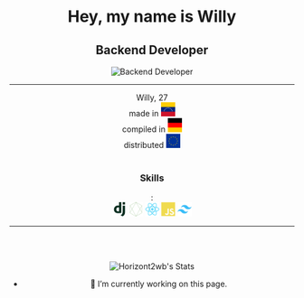 <div align="center">
<h1> Hey, my name is Willy</h1>

 <h2>Backend Developer</h2>

![Backend Developer](https://arturssmirnovs.github.io/github-profile-readme-generator/images/banner.png)
<hr>
Willy, 27 </br>
made in <img src="https://github.com/Horizont2wb/Horizont2wb/blob/main/venezuela%20flag.svg" alt="Venezuela Flag" width="25" height="25" title="Venezuela"> </br>
compiled in <img src="https://github.com/Horizont2wb/Horizont2wb/blob/main/de.svg" alt="Germany Flag" width="25" height="25" title="Germany"> </br>
distributed <img src="https://github.com/Horizont2wb/Horizont2wb/blob/main/eu.svg" alt="European Flag" width="25" height="25" title="Europe">  </br>
 </br>
 
<h3>Skills</h3>:
<div class="container">
  <img src="https://github.com/Horizont2wb/Horizont2wb/blob/main/django-plain.svg" alt="Django-icon" width="25" height="25" title="Django">
  <img src="https://github.com/Horizont2wb/Horizont2wb/blob/main/nodejs-line.svg " alt="Node-icon" width="25" height="25" title="NodeJS">
  <img src="https://github.com/Horizont2wb/Horizont2wb/blob/main/react-original.svg" alt="React-icon"width="25" height="25" title="React">
  <img src="https://github.com/Horizont2wb/Horizont2wb/blob/main/javascript-plain.svg" alt="JS-icon" width="25" height="25" title="Javascript">
  <img src="https://github.com/Horizont2wb/Horizont2wb/blob/main/tailwindcss-original.svg" alt="Tailwind-icon" width="25" height="25" title="TailwindCSS">
</div>
<hr>
 </br>
 </br>
  

![Horizont2wb's Stats](https://github-readme-stats.vercel.app/api?username=Horizont2wb&theme=tokyonight&show_icons=true&hide_border=false&count_private=true)

- 🔭 I’m currently working on this page. 

</div>


